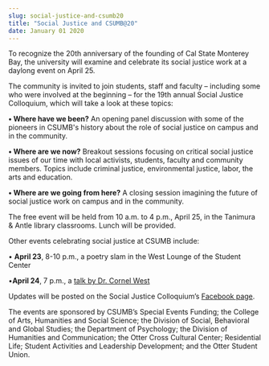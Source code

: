 ```yaml
---
slug: social-justice-and-csumb20
title: "Social Justice and CSUMB@20"
date: January 01 2020
---
```


<p>To recognize the 20th anniversary of the founding of Cal State Monterey Bay, the university will examine and celebrate its social justice work at a daylong event on April 25.</p><p>The community is invited to join students, staff and faculty – including some who were involved at the beginning – for the 19th annual Social Justice Colloquium, which will take a look at these topics:
</p><p><strong>• Where have we been?</strong> An opening panel discussion with some of the pioneers in CSUMB's history about the role of social justice on campus and in the community.
</p><p><strong>• Where are we now?</strong> Breakout sessions focusing on critical social justice issues of our time with local activists, students, faculty and community members. Topics include criminal justice, environmental justice, labor, the arts and education.
</p><p><strong>• Where are we going from here?</strong> A closing session imagining the future of social justice work on campus and in the community.
</p><p>The free event will be held from 10 a.m. to 4 p.m., April 25, in the Tanimura &amp; Antle library classrooms. Lunch will be provided.
</p><p>Other events celebrating social justice at CSUMB include:
</p><p>• <strong>April 23</strong>, 8&#45;10 p.m., a poetry slam in the West Lounge of the Student Center
</p><p>•<strong>April 24</strong>, 7 p.m., a <a href="https://csumb.edu/news/cornel&#45;west&#45;lectures&#45;csumb?_search=Cornel+West">talk by Dr. Cornel West</a>
</p><p>Updates will be posted on the Social Justice Colloquium’s <a href="https://www.facebook.com/pages/CSUMB&#45;Social&#45;Justice&#45;Colloquium/645046742294022">Facebook page</a>.
</p><p>The events are sponsored by CSUMB’s Special Events Funding; the College of Arts, Humanities and Social Science; the Division of Social, Behavioral and Global Studies; the Department of Psychology; the Division of Humanities and Communication; the Otter Cross Cultural Center; Residential Life; Student Activities and Leadership Development; and the Otter Student Union.
</p>
